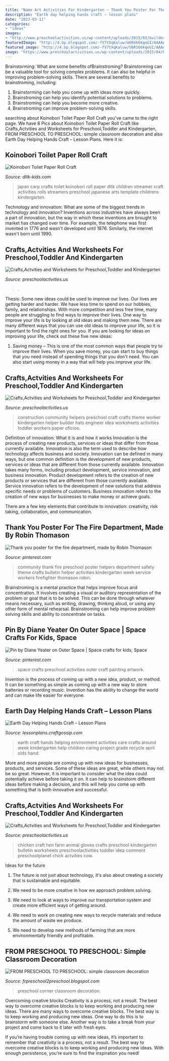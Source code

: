 ```yaml
---
title: "Name Art Activities For Kindergarten ~ Thank You Poster For The Fire Department, Made By Robin Thomason"
description: "Earth day helping hands craft – lesson plans"
date: "2023-03-11"
categories:
- "ideas"
images:
- "http://www.preschoolactivities.us/wp-content/uploads/2015/03/builder-craft.jpg"
featuredImage: "http://4.bp.blogspot.com/-fV7tXqKaluw/U6RS66kqoGI/AAAAAAAAAG0/tZGG3lpVP24/s1600/IMG_2460.JPG"
featured_image: "http://4.bp.blogspot.com/-fV7tXqKaluw/U6RS66kqoGI/AAAAAAAAAG0/tZGG3lpVP24/s1600/IMG_2460.JPG"
image: "https://www.preschoolactivities.us/wp-content/uploads/2015/04/Paper-plate-fish-craft.jpg"
---
```



Brainstorming: What are some benefits ofBrainstroming?
Brainstorming can be a valuable tool for solving complex problems. It can also be helpful in improving problem-solving skills. There are several benefits to brainstroming, including: 
1) Brainstorming can help you come up with ideas more quickly. 
2) Brainstroming can help you identify potential solutions to problems. 
3) Brainstroming can help you become more creative. 
4) Brainstroming can improve problem-solving skills.

	

		
searching about Koinobori Toilet Paper Roll Craft you've came to the right page. We have 8 Pics about Koinobori Toilet Paper Roll Craft like Crafts,Actvities and Worksheets for Preschool,Toddler and Kindergarten, FROM PRESCHOOL TO PRESCHOOL: simple classroom decoration and also Earth Day Helping Hands Craft – Lesson Plans. Here it is:
		
    
## Koinobori Toilet Paper Roll Craft

<img loading=lazy src="https://www.dltk-kids.com/world/japan/images/s/carp.jpg" onerror="this.onerror=null;this.src='https://tse2.mm.bing.net/th?id=OIP.w60MbXtxoV-iLJ6dBuv8sQAAAA&amp;pid=15.1';" alt="Koinobori Toilet Paper Roll Craft">

_Source: dltk-kids.com_

>japan carp crafts toilet koinobori roll paper dltk children streamer craft activities rolls streamers preschool japanese arts template childrens kindergarten. 

	

Technology and innovation: What are some of the biggest trends in technology and innovation?
Inventions across industries have always been a part of innovation, but the way in which these inventions are brought to market has changed over time. For example, the telephone was first invented in 1776 and wasn't developed until 1876. Similarly, the internet wasn't born until 1990.

    
## Crafts,Actvities And Worksheets For Preschool,Toddler And Kindergarten

<img loading=lazy src="https://www.preschoolactivities.us/wp-content/uploads/2015/04/Paper-plate-fish-craft.jpg" onerror="this.onerror=null;this.src='https://tse3.mm.bing.net/th?id=OIP.pAiS9ASzM10b8gWRqD_BpwHaJ6&amp;pid=15.1';" alt="Crafts,Actvities and Worksheets for Preschool,Toddler and Kindergarten">

_Source: preschoolactivities.us_

>. 

	

Thesis: Some new ideas could be used to improve our lives.
Our lives are getting harder and harder. We have less time to spend on our hobbies, family, and relationships. With more competition and less free time, many people are struggling to find ways to improve their lives. One way to improve your life is by looking at old ideas and making them new. There are many different ways that you can use old ideas to improve your life, so it is important to find the right ones for you. If you are looking for ideas on improving your life, check out these five new ideas: 
1) Saving money – This is one of the most common ways that people try to improve their lives. When you save money, you can start to buy things that you need instead of spending things that you don't need. You can also start using money in a way that will help you improve your life.

    
## Crafts,Actvities And Worksheets For Preschool,Toddler And Kindergarten

<img loading=lazy src="http://www.preschoolactivities.us/wp-content/uploads/2015/03/builder-craft.jpg" onerror="this.onerror=null;this.src='https://tse1.mm.bing.net/th?id=OIP.n-rGcBRHADdBVu8c4wZPAgHaJ3&amp;pid=15.1';" alt="Crafts,Actvities and Worksheets for Preschool,Toddler and Kindergarten">

_Source: preschoolactivities.us_

>construction community helpers preschool craft crafts theme worker kindergarten helper builder hats engineer idea worksheets activities toddler workers paper oficios. 

	

Definition of innovation: What it is and how it works
Innovation is the process of creating new products, services or ideas that differ from those currently available. Innovation is also the term used to describe how technology affects business and society. Innovation can be defined in many ways, but one common definition is the development of new products, services or ideas that are different from those currently available.
Innovation takes many forms, including product development, service innovation, and business innovation. Product development refers to the creation of new products or services that are different from those currently available. Service innovation refers to the development of new solutions that address specific needs or problems of customers. Business innovation refers to the creation of new ways for businesses to make money or achieve goals.

There are a few key elements that contribute to innovation: creativity, risk taking, collaboration, and communication.

    
## Thank You Poster For The Fire Department, Made By Robin Thomason

<img loading=lazy src="https://i.pinimg.com/736x/80/d6/17/80d617e05a65d008c3a937060646f567--community-service-community-workers.jpg?b=t" onerror="this.onerror=null;this.src='https://tse4.mm.bing.net/th?id=OIP.v-2vVR6DnuBFgH9NNxoIQAHaJ3&amp;pid=15.1';" alt="Thank you poster for the fire department, made by Robin Thomason">

_Source: pinterest.com_

>community thank fire preschool poster helpers department safety theme crafts bulletin helper activities kindergarten week service workers firefighter thomason robin. 

	

Brainstroming is a mental practice that helps improve focus and concentration. It involves creating a visual or auditory representation of the problem or goal that is to be solved. This can be done through whatever means necessary, such as writing, drawing, thinking aloud, or using any other form of mental rehearsal. Brainstroming can help improve problem solving skills and ability to concentrate on tasks.

    
## Pin By Diane Yeater On Outer Space | Space Crafts For Kids, Space

<img loading=lazy src="https://i.pinimg.com/736x/32/bb/a3/32bba3fd542abd7e25f2b98c02c4985e.jpg" onerror="this.onerror=null;this.src='https://tse4.mm.bing.net/th?id=OIP.0oWi6bl9zbPKwVwUHBBKYQHaNJ&amp;pid=15.1';" alt="Pin by Diane Yeater on Outer Space | Space crafts for kids, Space">

_Source: pinterest.com_

>space crafts preschool activities outer craft painting artwork. 

	

Invention is the process of coming up with a new idea, product, or method. It can be something as simple as coming up with a new way to store batteries or recording music. Invention has the ability to change the world and can make life easier for everyone.

    
## Earth Day Helping Hands Craft – Lesson Plans

<img loading=lazy src="http://i0.wp.com/lessonplans.craftgossip.com/files/2015/04/Earth-Day-Helping-Hands-Craft.jpg?fit=600%2C980" onerror="this.onerror=null;this.src='https://tse2.mm.bing.net/th?id=OIP.NAQYHLB6fmmiMs45T0DWWgHaMG&amp;pid=15.1';" alt="Earth Day Helping Hands Craft – Lesson Plans">

_Source: lessonplans.craftgossip.com_

>earth craft hands helping environment activities care crafts around week kindergarten help children caring project grade recycle april olds hand. 

	

More and more people are coming up with new ideas for businesses, products, and services. Some of these ideas are great, while others may not be so great. However, it is important to consider what the idea could potentially achieve before taking it on. It can help to brainstorm different ideas before making a decision, and this will help you come up with something that is both innovative and successful.

    
## Crafts,Actvities And Worksheets For Preschool,Toddler And Kindergarten

<img loading=lazy src="http://www.preschoolactivities.us/wp-content/uploads/2015/03/gloves-hen-craft.jpg" onerror="this.onerror=null;this.src='https://tse1.mm.bing.net/th?id=OIP.LBNdXbkGb6nGFvp73H4NGwHaFj&amp;pid=15.1';" alt="Crafts,Actvities and Worksheets for Preschool,Toddler and Kindergarten">

_Source: preschoolactivities.us_

>chicken craft hen farm animal gloves crafts preschool kindergarten bulletin worksheets preschoolactivities toddler idea comment preschoolplanet chick actvities cow. 

	

Ideas for the future
1. The future is not just about technology, it's also about creating a society that is sustainable and equitable.
2. We need to be more creative in how we approach problem solving.

3. We need to look at ways to improve our transportation system and create more efficient ways of getting around.

4. We need to work on creating new ways to recycle materials and reduce the amount of waste we produce.

5. We need to develop new methods of farming that are more environmentally friendly and profitable.

    
## FROM PRESCHOOL TO PRESCHOOL: Simple Classroom Decoration

<img loading=lazy src="http://4.bp.blogspot.com/-fV7tXqKaluw/U6RS66kqoGI/AAAAAAAAAG0/tZGG3lpVP24/s1600/IMG_2460.JPG" onerror="this.onerror=null;this.src='https://tse4.mm.bing.net/th?id=OIP.Bq_blXKPe6UYeriP7Us83gHaJ6&amp;pid=15.1';" alt="FROM PRESCHOOL TO PRESCHOOL: simple classroom decoration">

_Source: frpreschool2preschool.blogspot.com_

>preschool corner classroom decoration. 

	

Overcoming creative blocks
Creativity is a process, not a result. The best way to overcome creative blocks is to keep working and producing new ideas.
There are many ways to overcome creative blocks. The best way is to keep working and producing new ideas. One way to do this is to brainstorm with someone else. Another way is to take a break from your project and come back to it later with fresh eyes.

If you’re having trouble coming up with new ideas, it’s important to remember that creativity is a process, not a result. The best way to overcome creative blocks is to keep working and producing new ideas. With enough persistence, you’re sure to find the inspiration you need!

